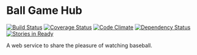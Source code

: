# Ball Game Hub

[![Build Status](https://travis-ci.org/Mura-Mi/bpspring2.svg)](https://travis-ci.org/Mura-Mi/bpspring2)
[![Coverage Status](https://coveralls.io/repos/Mura-Mi/bpspring2/badge.svg?branch=master&service=github)](https://coveralls.io/github/Mura-Mi/bpspring2?branch=master)
[![Code Climate](https://codeclimate.com/github/Mura-Mi/bpspring2/badges/gpa.svg)](https://codeclimate.com/github/Mura-Mi/bpspring2)
[![Dependency Status](https://gemnasium.com/Mura-Mi/bpspring2.svg)](https://gemnasium.com/Mura-Mi/bpspring2)
[![Stories in Ready](https://badge.waffle.io/Mura-Mi/bpspring2.png?label=ready&title=Ready)](https://waffle.io/Mura-Mi/bpspring2)

A web service to share the pleasure of watching baseball.

